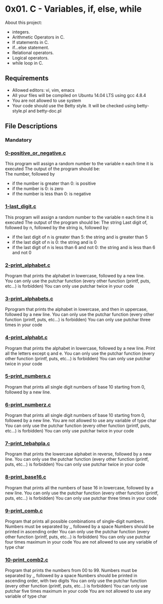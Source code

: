 # 0x01. C - Variables, if, else, while

About this project:

- integers.
- Arithmetic Operators in C.
- If statements in C.
- if…else statement.
- Relational operators.
- Logical operators.
- while loop in C.

## Requirements
- Allowed editors: vi, vim, emacs
- All your files will be compiled on Ubuntu 14.04 LTS using gcc 4.8.4
- You are not allowed to use system
- Your code should use the Betty style. It will be checked using betty-style.pl and betty-doc.pl

## File Descriptions

### Mandatory

### [0-positive_or_negative.c](https://github.com/Valentinaga1/holbertonschool-low_level_programming/blob/master/0x01-variables_if_else_while/0-positive_or_negative.c "0. Positive anything is better than negative nothing")
This program will assign a random number to the variable n each time it is executed
The output of the program should be:  
The number, followed by
- if the number is greater than 0: is positive
- if the number is 0: is zero
- if the number is less than 0: is negative

### [1-last_digit.c](https://github.com/Valentinaga1/holbertonschool-low_level_programming/blob/master/0x01-variables_if_else_while/1-last_digit.c "1. The last digit")
This program will assign a random number to the variable n each time it is executed
The output of the program should be:
The string Last digit of, followed by n, followed by the string is, followed by:
- if the last digit of n is greater than 5: the string and is greater than 5
- if the last digit of n is 0: the string and is 0
- if the last digit of n is less than 6 and not 0: the string and is less than 6 and not 0

### [2-print_alphabet.c](https://github.com/Valentinaga1/holbertonschool-low_level_programming/blob/master/0x01-variables_if_else_while/2-print_alphabet.c "2-print_alphabet.c")
Program that prints the alphabet in lowercase, followed by a new line.  
You can only use the putchar function (every other function (printf, puts, etc…) is forbidden)
You can only use putchar twice in your code

### [3-print_alphabets.c](https://github.com/Valentinaga1/holbertonschool-low_level_programming/blob/master/0x01-variables_if_else_while/3-print_alphabets.c "3-print_alphabets.c")
Pprogram that prints the alphabet in lowercase, and then in uppercase, followed by a new line.
You can only use the putchar function (every other function (printf, puts, etc…) is forbidden)
You can only use putchar three times in your code

### [4-print_alphabt.c](https://github.com/Valentinaga1/holbertonschool-low_level_programming/blob/master/0x01-variables_if_else_while/4-print_alphabt.c "4-print_alphabt.c")
Program that prints the alphabet in lowercase, followed by a new line.
Print all the letters except q and e.
You can only use the putchar function (every other function (printf, puts, etc…) is forbidden)
You can only use putchar twice in your code

### [5-print_numbers.c](https://github.com/Valentinaga1/holbertonschool-low_level_programming/blob/master/0x01-variables_if_else_while/5-print_numbers.c "5-print_numbers.c")
Program that prints all single digit numbers of base 10 starting from 0, followed by a new line.

### [6-print_numberz.c](https://github.com/Valentinaga1/holbertonschool-low_level_programming/blob/master/0x01-variables_if_else_while/6-print_numberz.c "6-print_numberz.c")
Program that prints all single digit numbers of base 10 starting from 0, followed by a new line.
You are not allowed to use any variable of type char
You can only use the putchar function (every other function (printf, puts, etc…) is forbidden)
You can only use putchar twice in your code

### [7-print_tebahpla.c](https://github.com/Valentinaga1/holbertonschool-low_level_programming/blob/master/0x01-variables_if_else_while/7-print_tebahpla.c "7-print_tebahpla.c")
Program that prints the lowercase alphabet in reverse, followed by a new line.
You can only use the putchar function (every other function (printf, puts, etc…) is forbidden)
You can only use putchar twice in your code

### [8-print_base16.c](https://github.com/Valentinaga1/holbertonschool-low_level_programming/blob/master/0x01-variables_if_else_while/8-print_base16.c "8-print_base16.c")
Program that prints all the numbers of base 16 in lowercase, followed by a new line.
You can only use the putchar function (every other function (printf, puts, etc…) is forbidden)
You can only use putchar three times in your code

### [9-print_comb.c](https://github.com/Valentinaga1/holbertonschool-low_level_programming/blob/master/0x01-variables_if_else_while/9-print_comb.c "9-print_comb.c")
Program that prints all possible combinations of single-digit numbers.
Numbers must be separated by ,, followed by a space
Numbers should be printed in ascending order
You can only use the putchar function (every other function (printf, puts, etc…) is forbidden)
You can only use putchar four times maximum in your code
You are not allowed to use any variable of type char

### [10-print_comb2.c](https://github.com/Valentinaga1/holbertonschool-low_level_programming/blob/master/0x01-variables_if_else_while/10-print_comb2.c "10-print_comb2.c")
Program that prints the numbers from 00 to 99.
Numbers must be separated by ,, followed by a space
Numbers should be printed in ascending order, with two digits
You can only use the putchar function (every other function (printf, puts, etc…) is forbidden)
You can only use putchar five times maximum in your code
You are not allowed to use any variable of type char

